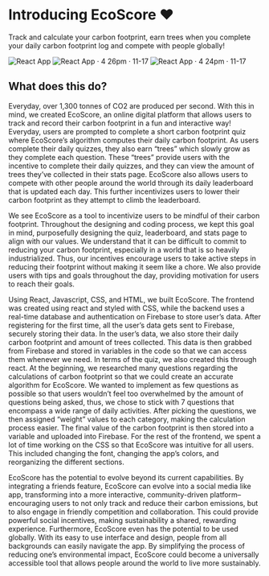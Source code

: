 # Introducing EcoScore ♥️

Track and calculate your carbon footprint, earn trees when you complete your daily carbon footprint log and compete with people globally!

![React App](https://github.com/user-attachments/assets/639bf4ec-f26f-4545-9a85-de27a3b66872)
![React App · 4 26pm · 11-17](https://github.com/user-attachments/assets/33ca041f-8384-4021-a0e1-1f9701f4139e)
![React App · 4 24pm · 11-17](https://github.com/user-attachments/assets/c7187635-b7dc-4208-98af-f004c8122dc3)

## What does this do?
Everyday, over 1,300 tonnes of CO2 are produced per second. With this in mind, we created EcoScore, an online digital platform that allows users to track and record their carbon footprint in a fun and interactive way! Everyday, users are prompted to complete a short carbon footprint quiz where EcoScore’s algorithm computes their daily carbon footprint. As users complete their daily quizzes, they also earn “trees” which slowly grow as they complete each question. These “trees” provide users with the incentive to complete their daily quizzes, and they can view the amount of trees they’ve collected in their stats page. EcoScore also allows users to compete with other people around the world through its daily leaderboard that is updated each day. This further incentivizes users to lower their carbon footprint as they attempt to climb the leaderboard.

We see EcoScore as a tool to incentivize users to be mindful of their carbon footprint. Throughout the designing and coding process, we kept this goal in mind, purposefully designing the quiz, leaderboard, and stats page to align with our values. We understand that it can be difficult to commit to reducing your carbon footprint, especially in a world that is so heavily industrialized. Thus, our incentives encourage users to take active steps in reducing their footprint without making it seem like a chore. We also provide users with tips and goals throughout the day, providing motivation for users to reach their goals.

Using React, Javascript, CSS, and HTML, we built EcoScore. The frontend was created using react and styled with CSS, while the backend uses a real-time database and authentication on Firebase to store user’s data. After registering for the first time, all the user’s data gets sent to Firebase, securely storing their data. In the user’s data, we also store their daily carbon footprint and amount of trees collected. This data is then grabbed from Firebase and stored in variables in the code so that we can access them whenever we need. In terms of the quiz, we also created this through react. At the beginning, we researched many questions regarding the calculations of carbon footprint so that we could create an accurate algorithm for EcoScore. We wanted to implement as few questions as possible so that users wouldn’t feel too overwhelmed by the amount of questions being asked, thus, we chose to stick with 7 questions that encompass a wide range of daily activities. After picking the questions, we then assigned “weight” values to each category, making the calculation process easier. The final value of the carbon footprint is then stored into a variable and uploaded into Firebase. For the rest of the frontend, we spent a lot of time working on the CSS so that EcoScore was intuitive for all users. This included changing the font, changing the app’s colors, and reorganizing the different sections.

EcoScore has the potential to evolve beyond its current capabilities. By integrating a friends feature, EcoScore can evolve into a social media like app, transforming into a more interactive, community-driven platform– encouraging users to not only track and reduce their carbon emissions, but to also engage in friendly competition and collaboration. This could provide powerful social incentives, making sustainability a shared, rewarding experience. Furthermore, EcoScore even has the potential to be used globally. With its easy to use interface and design, people from all backgrounds can easily navigate the app. By simplifying the process of reducing one’s environmental impact, EcoScore could become a universally accessible tool that allows people around the world to live more sustainably.

